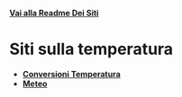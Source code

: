 **[Vai alla Readme Dei Siti](../Readme.md)**

# Siti sulla temperatura

- **[Conversioni Temperatura](Conversioni_Temp)**
- **[Meteo](Meteo)**